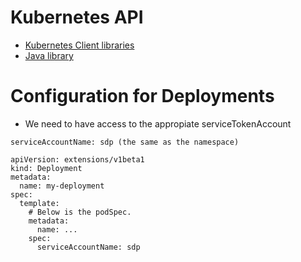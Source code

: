 # Kubernetes API

* [Kubernetes Client libraries](https://kubernetes.io/docs/reference/using-api/client-libraries/)
* [Java library](https://github.com/kubernetes-client/java)

# Configuration for Deployments

* We need to have access to the appropiate serviceTokenAccount

```
serviceAccountName: sdp (the same as the namespace)
```

```
apiVersion: extensions/v1beta1
kind: Deployment
metadata:
  name: my-deployment
spec:
  template:
    # Below is the podSpec.
    metadata:
      name: ...
    spec:
      serviceAccountName: sdp
```
